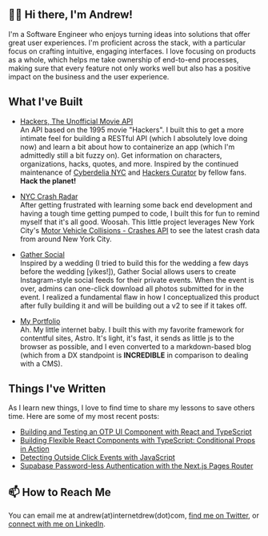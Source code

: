 ## 👋🏾 Hi there, I'm Andrew!

I'm a Software Engineer who enjoys turning ideas into solutions that offer great user experiences. I'm proficient across the stack, with a particular focus on crafting intuitive, engaging interfaces. I love focusing on products as a whole, which helps me take ownership of end-to-end processes, making sure that every feature not only works well but also has a positive impact on the business and the user experience.

## What I've Built
- [Hackers, The Unofficial Movie API](https://github.com/internetdrew/hackers-the-api)
<br> An API based on the 1995 movie "Hackers". I built this to get a more intimate feel for building a RESTful API (which I absolutely love doing now) and learn a bit about how to containerize an app (which I'm admittedly still a bit fuzzy on). Get information on characters, organizations, hacks, quotes, and more. Inspired by the continued maintenance of [Cyberdelia NYC](https://www.cyberdelianyc.com/) and [Hackers Curator](https://hackerscurator.com/) by fellow fans. **Hack the planet!**

- [NYC Crash Radar](https://github.com/internetdrew/nyc-crash-radar)
<br> After getting frustrated with learning some back end development and having a tough time getting pumped to code, I built this for fun to remind myself that it's all good. Woosah. This little project leverages New York City's [Motor Vehicle Collisions - Crashes API](https://data.cityofnewyork.us/Public-Safety/Motor-Vehicle-Collisions-Crashes/h9gi-nx95/about_data) to see the latest crash data from around New York City.

- [Gather Social](https://github.com/internetdrew/gather-social)
<br> Inspired by a wedding (I tried to build this for the wedding a few days before the wedding [yikes!]), Gather Social allows users to create Instagram-style social feeds for their private events. When the event is over, admins can one-click download all photos submitted for in the event. I realized a fundamental flaw in how I conceptualized this product after fully building it and will be building out a v2 to see if it takes off.

- [My Portfolio](https://github.com/internetdrew/portfolio-v3)
<br> Ah. My little internet baby. I built this with my favorite framework for contentful sites, Astro. It's light, it's fast, it sends as little js to the browser as possible, and I even converted to a markdown-based blog (which from a DX standpoint is **INCREDIBLE** in comparison to dealing with a CMS).

## Things I've Written
As I learn new things, I love to find time to share my lessons to save others time. Here are some of my most recent posts:

- [Building and Testing an OTP UI Component with React and TypeScript](https://www.internetdrew.com/blog/building-testing-otp-ui-component-react-typescript)
- [Building Flexible React Components with TypeScript: Conditional Props in Action](https://www.internetdrew.com/blog/typescript-conditional-props)
- [Detecting Outside Click Events with JavaScript](https://www.internetdrew.com/blog/detecting-outside-click-events-with-javascript)
- [Supabase Password-less Authentication with the Next.js Pages Router](https://www.internetdrew.com/blog/supabase-password-less-authentication-with-nextjs-pages-router)

## 📫 How to Reach Me
You can email me at andrew(at)internetdrew(dot)com, [find me on Twitter](https://twitter.com/_internetdrew), or [connect with me on LinkedIn](https://www.linkedin.com/in/internetdrew/).

<!---
internetdrew/internetdrew is a ✨ special ✨ repository because its `README.md` (this file) appears on your GitHub profile.
You can click the Preview link to take a look at your changes.
--->
